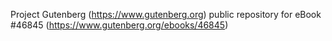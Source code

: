 Project Gutenberg (https://www.gutenberg.org) public repository for eBook #46845 (https://www.gutenberg.org/ebooks/46845)
